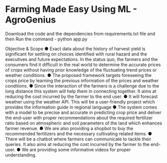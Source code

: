 # Farming Made Easy Using ML - AgroGenius

Download the code and the dependencies from requirements.txt file and then Run the command - python app.py

Objective & Scope
● Exact data about the history of harvest yield is significant for settling on choices identified with rural hazard and the executives and future expectations. In the status quo, the farmers and the consumers find it difficult in the real world to determine the accurate prices of crops without having prior knowledge of the fluctuating trend prices or weather conditions.
● The proposed framework targets foreseeing the crops price by learning the previous information of the prices and weather conditions.
● Since the interaction of the farmers is a challenge due to the long distance this system will help them in connecting together. It aims at reducing the cost incurred by the farmer to the end user.
● It will forecast weather using the weather API. This will be a user-friendly project which provides the information guide in regional language
● The system comes with a model to be precise and accurate in predicting crop price and deliver the end-user with proper recommendations about the required fertilizer ratio based on atmospheric and soil parameters of the land which enhances farmer revenue.
● We are also providing a shopbot to buy the recommended fertilizers and the necessary cultivating related items.
● There will be a chatbot where farmers can communicate to tackle their queries. It also aims at reducing the cost incurred by the farmer to the end-user.
● We are providing some informative videos for proper understanding.



